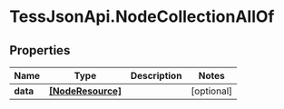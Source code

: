 # TessJsonApi.NodeCollectionAllOf

## Properties

Name | Type | Description | Notes
------------ | ------------- | ------------- | -------------
**data** | [**[NodeResource]**](NodeResource.md) |  | [optional] 


